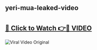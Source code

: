 ## yeri-mua-leaked-video 

# <h2><a href="http://freeplayer.one?title=yeri-mua-leaked-video&ref=21J">🔗 Click to Watch 👉🔴 VIDEO</a></h2>

<a href="http://freeplayer.one?title=yeri-mua-leaked-video&ref=21J" rel="nofollow" data-target="animated-image.originalLink"><img src="https://i.ibb.co.com/xMMVF88/686577567.gif" alt="Viral Video Original" style="max-width: 100%; display: inline-block;" data-target="animated-image.originalImage"></a>

